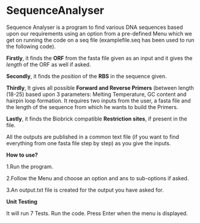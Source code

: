 # SequenceAnalyser

Sequence Analyser is a program to find various DNA sequences based upon our requirements using an option from a pre-defined Menu which we get on running the code on a seq file (examplefile.seq has been used to run the following code). 

**Firstly**, it finds the **ORF** from the fasta file given as an input and it gives the _length_ of the ORF as well if asked.

**Secondly**, it finds the _position_ of the **RBS** in the sequence given.

**Thirdly**, It gives all possible **Forward and Reverse Primers** (between length (18-25) based upon 3 parameters: Melting Temperature, GC content and hairpin loop formation. 
It requires two inputs from the user, a fasta file and the length of the sequence from which he wants to build the Primers.

**Lastly**, it finds the Biobrick compatible **Restriction sites**, if present in the file.

All the outputs are published in a common text file (if you want to find everything from one fasta file step by step) as you give the inputs.

**How to use?**

1.Run the program.

2.Follow the Menu and choose an option and ans to sub-options if asked.

3.An output.txt file is created for the output you have asked for.

**Unit Testing**

It will run 7 Tests. Run the code. Press Enter when the menu is displayed. 
